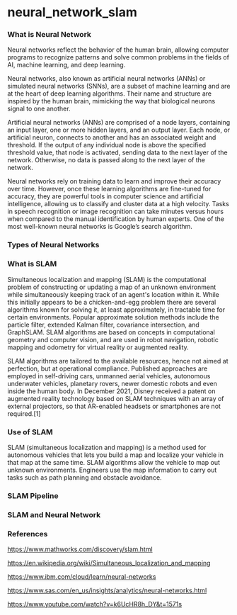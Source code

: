 # neural_network_slam

### What is Neural Network

Neural networks reflect the behavior of the human brain, allowing computer programs to recognize patterns and solve common problems in the fields of AI, machine learning, and deep learning.

Neural networks, also known as artificial neural networks (ANNs) or simulated neural networks (SNNs), are a subset of machine learning and are at the heart of deep learning algorithms. Their name and structure are inspired by the human brain, mimicking the way that biological neurons signal to one another.

Artificial neural networks (ANNs) are comprised of a node layers, containing an input layer, one or more hidden layers, and an output layer. Each node, or artificial neuron, connects to another and has an associated weight and threshold. If the output of any individual node is above the specified threshold value, that node is activated, sending data to the next layer of the network. Otherwise, no data is passed along to the next layer of the network.

Neural networks rely on training data to learn and improve their accuracy over time. However, once these learning algorithms are fine-tuned for accuracy, they are powerful tools in computer science and artificial intelligence, allowing us to classify and cluster data at a high velocity. Tasks in speech recognition or image recognition can take minutes versus hours when compared to the manual identification by human experts. One of the most well-known neural networks is Google’s search algorithm.

### Types of Neural Networks

### What is SLAM

Simultaneous localization and mapping (SLAM) is the computational problem of constructing or updating a map of an unknown environment while simultaneously keeping track of an agent's location within it. While this initially appears to be a chicken-and-egg problem there are several algorithms known for solving it, at least approximately, in tractable time for certain environments. Popular approximate solution methods include the particle filter, extended Kalman filter, covariance intersection, and GraphSLAM. SLAM algorithms are based on concepts in computational geometry and computer vision, and are used in robot navigation, robotic mapping and odometry for virtual reality or augmented reality.

SLAM algorithms are tailored to the available resources, hence not aimed at perfection, but at operational compliance. Published approaches are employed in self-driving cars, unmanned aerial vehicles, autonomous underwater vehicles, planetary rovers, newer domestic robots and even inside the human body. In December 2021, Disney received a patent on augmented reality technology based on SLAM techniques with an array of external projectors, so that AR-enabled headsets or smartphones are not required.[1]

### Use of SLAM

SLAM (simultaneous localization and mapping) is a method used for autonomous vehicles that lets you build a map and localize your vehicle in that map at the same time. SLAM algorithms allow the vehicle to map out unknown environments. Engineers use the map information to carry out tasks such as path planning and obstacle avoidance.

### SLAM Pipeline



### SLAM and Neural Network


### References

https://www.mathworks.com/discovery/slam.html

https://en.wikipedia.org/wiki/Simultaneous_localization_and_mapping

https://www.ibm.com/cloud/learn/neural-networks

https://www.sas.com/en_us/insights/analytics/neural-networks.html

https://www.youtube.com/watch?v=k6UcHR8h_DY&t=1571s

